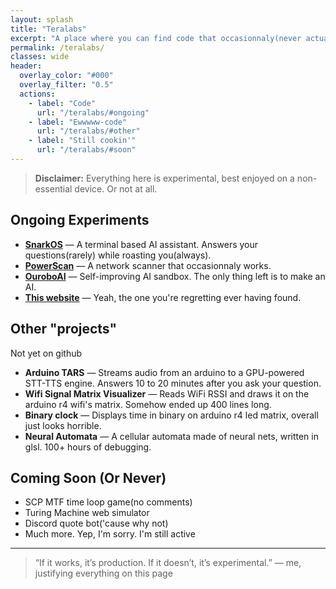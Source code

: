 ```yaml
---
layout: splash
title: "Teralabs"
excerpt: "A place where you can find code that occasionnaly(never actually) works."
permalink: /teralabs/
classes: wide
header:
  overlay_color: "#000"
  overlay_filter: "0.5"
  actions:
    - label: "Code"
      url: "/teralabs/#ongoing"
    - label: "Ewwwww-code"
      url: "/teralabs/#other"
    - label: "Still cookin'"
      url: "/teralabs/#soon"
---
```


> **Disclaimer:** Everything here is experimental, best enjoyed on a non-essential device. Or not at all.

## Ongoing Experiments <a id="ongoing"></a>

- **[SnarkOS](https://github.com/Teralix42/SnarkOS)** — A terminal based AI assistant. Answers your questions(rarely) while roasting you(always).
- **[PowerScan](https://github.com/Teralix42/PowerScan)** — A network scanner that occasionnaly works.
- **[OuroboAI](https://github.com/Teralix42/OuroboAI)** — Self-improving AI sandbox. The only thing left is to make an AI.
- **[This website](https://github.com/Teralix42/Teralix42.github.io)** — Yeah, the one you're regretting ever having found.

## Other "projects" <a id="other"></a>

Not yet on github

- **Arduino TARS** — Streams audio from an arduino to a GPU-powered STT-TTS engine. Answers 10 to 20 minutes after you ask your question.
- **Wifi Signal Matrix Visualizer** — Reads WiFi RSSI and draws it on the arduino r4 wifi's matrix. Somehow ended up 400 lines long.
- **Binary clock** — Displays time in binary on arduino r4 led matrix, overall just looks horrible.
- **Neural Automata** — A cellular automata made of neural nets, written in glsl. 100+ hours of debugging.

## Coming Soon (Or Never) <a id="soon"></a>

- SCP MTF time loop game(no comments)
- Turing Machine web simulator
- Discord quote bot('cause why not)
- Much more. Yep, I'm sorry. I'm still active

---

> “If it works, it’s production. If it doesn’t, it’s experimental.” — me, justifying everything on this page
